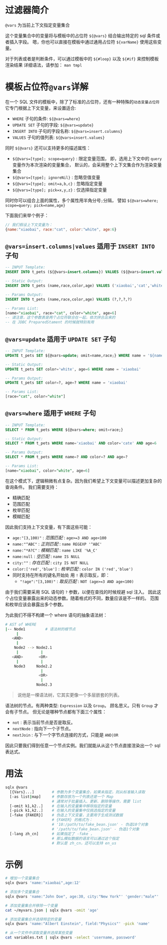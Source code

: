# 过滤器简介

`@vars` 为当前上下文指定变量集合

这个变量集合中的变量将与模板中的占位符 `${@vars}` 结合输出特定的 sql 条件或者插入字段。
嗯，你也可以直接在模板中通过通用占位符 `${varName}` 使用这些变量。

对于列表或者是判断条件，可以通过模板中的 `${#loop}` 以及 `${#if}` 来控制模板渲染结果
详细语法，请参加： `man tmpl`

# 模板占位符`@vars`详解

在一个 SQL 文件的模板中，除了了标准的占位符，还有一种特殊的`动态变量占位符`
它专门根据上下文变量，来设置适合:

- `WHERE` 子句的条件: `${@vars=where}`
- `UPDATE SET` 子句的字段: `${@vars=update}`
- `INSERT INTO` 子句的字段名称: `${@vars=insert.columns}`
- `VALUES` 子句的值列表: `${@vars=insert.values}`

同时 `${@vars}` 还可以支持更多的描述属性：

- `${@vars=[type]; scope=query}` : 限定变量范围，
  即，选用上下文中的 `query` 变量作为本次渲染的变量集合，
  默认的，会采用整个上下文集合作为渲染变量集合
- `${@vars=[type]; ignoreNil}` : 忽略空值变量
- `${@vars=[type]; omit=a,b,c}` : 忽略指定变量
- `${@vars=[type]; pick=x,y,z}` : 仅选择指定变量

同时你可以组合上面的属性，多个属性用半角分号`;`分隔，
譬如 `${@vars=where; scope=query; pick=name,age}`

下面我们来举个例子：

```js
// 我们假设上下文变量为：
{name:"xiaobai", race:"cat", color:"white", age:6}
```

## `@vars=insert.columns|values` 适用于 `INSERT INTO` 子句

```sql
-- INPUT Template:
INSERT INTO t_pets (${@vars=insert.columns}) VALUES (${@vars=insert.values})

-- Static Output:
INSERT INTO t_pets (name,race,color,age) VALUES ('xiaobai','cat','white',6)

-- Params Output:
INSERT INTO t_pets (name,race,color,age) VALUES (?,?,?,?)

-- Params List:
[name="xiaobai", race="cat", color="white", age=6]
-- 请注意，这个参数表是两个占位符联合在一起，依次拼合出来的
-- 在 JDBC PreparedStament 的时候就特别有用
```

## `@vars=update` 适用于 `UPDATE SET` 子句

```sql
-- INPUT Template:
UPDATE t_pets SET ${@vars=update; omit=name,race;} WHERE name = '${name}'

-- Static Output:
UPDATE t_pets SET color='white', age=6 WHERE name = 'xiaobai'

-- Params Output:
UPDATE t_pets SET color=?, age=? WHERE name = 'xiaobai'

-- Params List:
[race="cat", color="white"]
```

## `@vars=where` 适用于 `WHERE` 子句

```sql
-- INPUT Template:
SELECT * FROM t_pets WHERE ${@vars=where; omit=race;}

-- Static Output:
SELECT * FROM t_pets WHERE name='xiaobai' AND color='cate' AND age=6

-- Params Output:
SELECT * FROM t_pets WHERE name=? AND color=? AND age=?

-- Params List:
[name="xiaobai", color="white", age=6]
```

在这个模式下，逻辑稍微有点复杂。因为我们希望上下文变量可以描述更加复杂的查询条件。
我们需要支持：

- 精确匹配
- 范围匹配
- 枚举匹配
- 模糊匹配

因此我们支持上下文变量，有下面这些可能：

- `age:"[3,100)"` : _范围匹配_ : `age>=3 AND age<100`
- `name:"^ABC"` : _正则匹配_ : `name REGEXP '^ABC'`
- `name:"*A?C"` : _模糊匹配_ : `name LIKE '%A_C'`
- `name:null` : _空匹配_ : `name IS NULL`
- `city:""` : _存在匹配_ : `city IS NOT NULL`
- `color:['red','blue']` : _枚举匹配_ : `color IN ('red','blue')`
- 同时支持在所有的键名开始处 用 `!` 表示取反，即：
  - `"!age":"[3,100)"` : _取反匹配_ : `NOT (age>=3 AND age<100)`

由于我们需要采用 SQL 语句的 `?` 参数，以便在查找的时候规避 sql 注入。
因此这个占位变量暴露出来的动态参数。随着格式的不同，数量应该是不一样的。
范围和枚举应该会暴露出多个参数。

为此我们不得不构建一个 where 语句的抽象语法树：

```bash
# AST of WHERE
|-- Node1         # 语法树的根节点
     |
   <AND>
     |
    Node2 --> Node2.1
     |          |
   <AND>       <OR>
     |          |
    Node3     Node2.2
                |
               <OR>
                |
              Node2.3

```

> 说他是一棵语法树，它其实更像一个多层嵌套的列表。

语法树的节点。有两种类型: `Expression` 以及 `Group`。
顾名思义。只有 `Group` 才会有子节点。
但无论是哪种节点都有下面三个属性：

- `not` : 表示当前节点是否是取反。
- `nextNode` : 指向下一个子节点。
- `nextJoin` : 与下一个字节点连接的方式，只能是 `AND|OR`

因此只要我们得到任意一个节点实例。我们就能从从这个节点直接渲染出一个 sql 表达式。

# 用法

```bash
sqlx @vars
  [{Vars}...]        # 参数为多个变量集合，如果未指定，则从标准输入读取
  [-as list|map]     # 参数存放为一个列表还是一个 Map
                     # 通常对于批量插入、更新、删除等操作，需要 list
  [-omit k1,k2..]    # 在输入的变量集中移除指定的变量
  [-pick k1,k2..]    # 在输入的变量集中仅挑选指定的变量
  [-fake {FAKER}]    # 伪造上下文变量，主要用于生成测试数据
                     # {FAKER} 的格式为：
                     # '10:/path/to/fake_bean.json' - 伪造10个对象
                     # '/path/to/fake_bean.json' - 伪造1个对象
  [-lang zh_cn]      # 如果指定了 -fake ，
                     # 那么模拟数据的语言可以通过这个指定
                     # 默认是 zh_cn，还可以支持 en_us
```

# 示例

```bash
# 增加一个变量集合
sqlx @vars 'name:"xiaobai",age:12'

# 添加多个变量集合
sqlx @vars 'name:"John Doe", age:30, city:"New York"' 'gender:"male"'

# 添加变量集合并移除一个变量
cat ~/myvars.json | sqlx @vars -omit 'age'

# 添加变量集合并选择特定的变量
sqlx @vars 'name:"Albert Einstein", field:"Physics"' -pick 'name'

# 从一个文件中读取变量并选择某些变量
cat variables.txt | sqlx @vars -select 'username, password'
```
